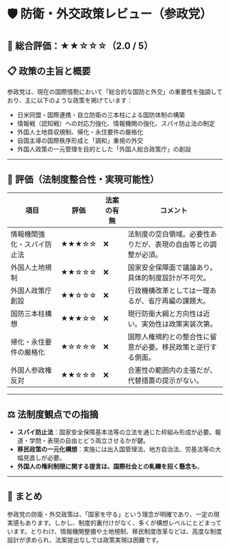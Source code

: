 # 🛡 防衛・外交政策レビュー（参政党）

## 🌟 総合評価：★★☆☆☆（2.0 / 5）

## 📋 政策の主旨と概要

参政党は、現在の国際情勢において「総合的な国防と外交」の重要性を強調しており、主に以下のような政策を掲げています：

- 日米同盟・国際連携・自立防衛の三本柱による国防体制の構築
- 情報戦（認知戦）への対応力強化、情報機関の強化、スパイ防止法の制定
- 外国人土地買収規制、帰化・永住要件の厳格化
- 自国主導の国際秩序形成と「調和」重視の外交
- 外国人政策の一元管理を目的とした「外国人総合政策庁」の創設

---

## 🧾 評価（法制度整合性・実現可能性）

| 項目 | 評価 | 法案の有無 | コメント |
|------|------|------------|----------|
| 情報機関強化・スパイ防止法 | ★★★☆☆ | ❌ | 法制度の空白領域。必要性ありだが、表現の自由等との調整が必須。 |
| 外国人土地規制 | ★★☆☆☆ | ❌ | 国家安全保障面で議論あり。具体的制度設計が不可欠。 |
| 外国人政策庁創設 | ★★☆☆☆ | ❌ | 行政機構改革としては一理あるが、省庁再編の課題大。 |
| 国防三本柱構想 | ★★★☆☆ | ❌ | 現行防衛大綱と方向性は近い。実効性は政策実装次第。 |
| 帰化・永住要件の厳格化 | ★☆☆☆☆ | ❌ | 国際人権規約との整合性に留意が必要。移民政策と逆行する側面。 |
| 外国人参政権反対 | ★★☆☆☆ | ❌ | 合憲性の範囲内の主張だが、代替措置の提示がない。 |

---

## ⚖ 法制度観点での指摘

- **スパイ防止法**：国家安全保障基本法等の立法を通じた枠組み形成が必要。報道・学問・表現の自由とどう両立させるかが鍵。
- **移民政策の一元化構想**：実施には出入国管理法、地方自治法、労基法等の大幅見直しが必要。
- **外国人の権利制限に関する提言は、国際社会との軋轢を招く懸念も**。

---

## 🧩 まとめ

参政党の防衛・外交政策は、「国家を守る」という理念が明確であり、一定の現実感もあります。しかし、制度的裏付けがなく、多くが構想レベルにとどまっています。とりわけ、情報機関整備や土地規制、移民制度改革などは、高度な制度設計が求められ、法案提出なしでは政策実現は困難です。
